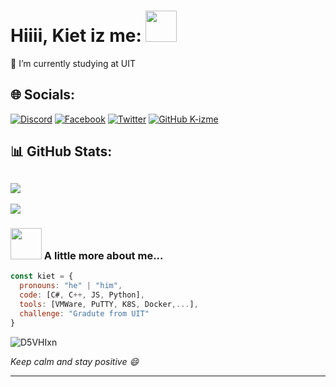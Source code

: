 # Hiiii, Kiet iz me: <img src="https://media.giphy.com/media/mGcNjsfWAjY5AEZNw6/giphy.gif" width="50"></h2>
🔭 I’m currently studying at UIT<br>


## 🌐 Socials:
[![Discord](https://img.shields.io/badge/Discord-%237289DA.svg?logo=discord&logoColor=white)](https://discord.gg/428557644777914368)
[![Facebook](https://img.shields.io/badge/Facebook-%231877F2.svg?logo=Facebook&logoColor=white)](https://facebook.com/fb.com/kiet.ngotuan.124/) [![Twitter](https://img.shields.io/badge/Twitter-%231DA1F2.svg?logo=Twitter&logoColor=white)](https://twitter.com/https://twitter.com/NgTunKi00439010) 
[![GitHub K-izme](https://img.shields.io/github/followers/K-izme?label=follow&style=social)](https://github.com/K-izme)

## 📊 GitHub Stats:
![](https://github-readme-stats-sigma-five.vercel.app/api?username=K-izme&theme=radical&hide_border=false&include_all_commits=false&count_private=true)<br/>
---
[![](https://visitcount.itsvg.in/api?id=K-izme&icon=5&color=1)](https://visitcount.itsvg.in)



### <img src="https://media.giphy.com/media/VgCDAzcKvsR6OM0uWg/giphy.gif" width="50"> A little more about me...  

```javascript
const kiet = {
  pronouns: "he" | "him",
  code: [C#, C++, JS, Python],
  tools: [VMWare, PuTTY, K8S, Docker,...],
  challenge: "Gradute from UIT"
}
```

![D5VHIxn](https://user-images.githubusercontent.com/91515708/231833603-615464bf-0b84-48b4-a176-184a398faf3e.gif)


<em><b></b> Keep calm and stay positive</b> 😄</em>

---


